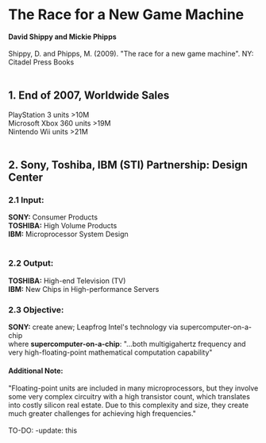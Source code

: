 # The Race for a New Game Machine
<b>David Shippy and Mickie Phipps</b><br/>
<br/>
Shippy, D. and Phipps, M. (2009). "The race for a new game machine". NY: Citadel Press Books<br/>
<br/>
## 1. End of 2007, Worldwide Sales
PlayStation 3 units >10M<br/>
Microsoft Xbox 360 units >19M<br/>
Nintendo Wii units >21M<br/>
<br/>
## 2. Sony, Toshiba, IBM (STI) Partnership: Design Center
### 2.1 Input:
<b>SONY:</b> Consumer Products<br/>
<b>TOSHIBA:</b> High Volume Products<br/>
<b>IBM:</b> Microprocessor System Design<br/>
<br/>

### 2.2 Output:
<b>TOSHIBA:</b> High-end Television (TV)<br/>
<b>IBM:</b> New Chips in High-performance Servers<br/>

### 2.3 Objective:
<b>SONY:</b> create anew; Leapfrog Intel's technology via supercomputer-on-a-chip<br/>
where <b>supercomputer-on-a-chip</b>: "...both multigigahertz frequency and very high-floating-point mathematical computation capability"

#### Additional Note:
"Floating-point units are included in many microprocessors, but they involve some very complex circuitry with a high transistor count, which translates into costly silicon real estate. Due to this complexity and size, they create much greater challenges for achieving high frequencies."<br/>
<br/>
TO-DO: -update: this
